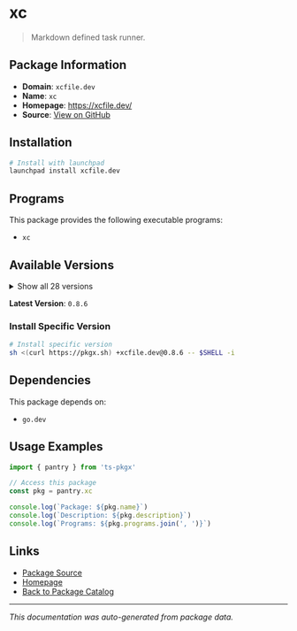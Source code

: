 # xc

> Markdown defined task runner.

## Package Information

- **Domain**: `xcfile.dev`
- **Name**: `xc`
- **Homepage**: https://xcfile.dev/
- **Source**: [View on GitHub](https://github.com/pkgxdev/pantry/tree/main/projects/xcfile.dev/package.yml)

## Installation

```bash
# Install with launchpad
launchpad install xcfile.dev
```

## Programs

This package provides the following executable programs:

- `xc`

## Available Versions

<details>
<summary>Show all 28 versions</summary>

- `0.8.6`, `0.8.5`, `0.8.4`, `0.8.3`, `0.8.2`
- `0.8.1`, `0.8.0`, `0.7.0`, `0.6.0`, `0.5.0`
- `0.4.1`, `0.4.0`, `0.3.0`, `0.2.0`, `0.1.181`
- `0.1.180`, `0.0.180`, `0.0.175`, `0.0.169`, `0.0.159`
- `0.0.154`, `0.0.152`, `0.0.148`, `0.0.146`, `0.0.144`
- `0.0.142`, `0.0.111`, `0.0.110`

</details>

**Latest Version**: `0.8.6`

### Install Specific Version

```bash
# Install specific version
sh <(curl https://pkgx.sh) +xcfile.dev@0.8.6 -- $SHELL -i
```

## Dependencies

This package depends on:

- `go.dev`

## Usage Examples

```typescript
import { pantry } from 'ts-pkgx'

// Access this package
const pkg = pantry.xc

console.log(`Package: ${pkg.name}`)
console.log(`Description: ${pkg.description}`)
console.log(`Programs: ${pkg.programs.join(', ')}`)
```

## Links

- [Package Source](https://github.com/pkgxdev/pantry/tree/main/projects/xcfile.dev/package.yml)
- [Homepage](https://xcfile.dev/)
- [Back to Package Catalog](../../package-catalog.md)

---

*This documentation was auto-generated from package data.*
